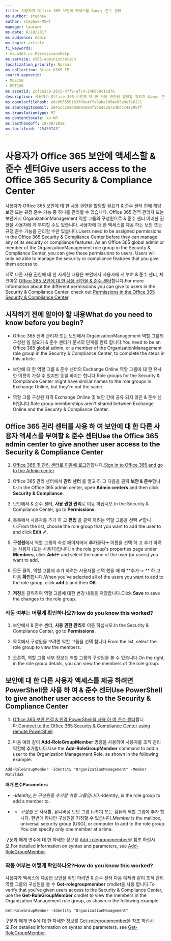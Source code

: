 ```yaml
---
title: 사용자가 Office 365 보안에 액세스할 &amp; 준수 센터
ms.author: stephow
author: stephow-MSFT
manager: laurawi
ms.date: 8/18/2017
ms.audience: Admin
ms.topic: article
f1_keywords:
- ms.o365.cc.PermissionsHelp
ms.service: o365-administration
localization_priority: Normal
ms.collection: Strat_O365_IP
search.appverid:
- MOE150
- MET150
ms.assetid: 2cfce2c8-20c5-47f9-afc4-24b059c1bd76
description: 사용자가 Office 365 보안에 대 한 사용 권한을 할당할 필요가 &amp; 준수 센터 전에 해당 보안 또는 규정 준수 기능 중 하나를 관리할 수 있습니다.
ms.openlocfilehash: e0c8b655b1b3300e4ffa9aba1d94e65a9ef26121
ms.sourcegitcommit: 2e41cc24ad92005084f2ba432e724bdcc4e295ff
ms.translationtype: MT
ms.contentlocale: ko-KR
ms.lasthandoff: 10/09/2018
ms.locfileid: "25450743"
---
```

# <a name="give-users-access-to-the-office-365-security-amp-compliance-center"></a><span data-ttu-id="e7d4b-103">사용자가 Office 365 보안에 액세스할 &amp; 준수 센터</span><span class="sxs-lookup"><span data-stu-id="e7d4b-103">Give users access to the Office 365 Security &amp; Compliance Center</span></span>

<span data-ttu-id="e7d4b-p101">사용자가 Office 365 보안에 대 한 사용 권한을 할당할 필요가 &amp; 준수 센터 전에 해당 보안 또는 규정 준수 기능 중 하나를 관리할 수 있습니다. Office 365 전역 관리자 또는 보안에서 OrganizationManagement 역할 그룹의 구성원으로 &amp; 준수 센터 이러한 권한을 사용자에 게 부여할 수도 있습니다. 사용자에 대 한 액세스를 제공 하는 보안 또는 규정 준수 기능을 관리할 수만 있습니다.</span><span class="sxs-lookup"><span data-stu-id="e7d4b-p101">Users need to be assigned permissions in the Office 365 Security &amp; Compliance Center before they can manage any of its security or compliance features. As an Office 365 global admin or member of the OrganizationManagement role group in the Security &amp; Compliance Center, you can give these permissions to users. Users will only be able to manage the security or compliance features that you give them access to.</span></span> 
  
<span data-ttu-id="e7d4b-107">서로 다른 사용 권한에 대 한 자세한 내용은 보안에서 사용자에 게 부여 &amp; 준수 센터, 체크아웃 [Office 365 보안에 대 한 사용 권한을 &amp; 준수 센터](permissions-in-the-security-and-compliance-center.md)합니다.</span><span class="sxs-lookup"><span data-stu-id="e7d4b-107">For more information about the different permissions you can give to users in the Security &amp; Compliance Center, check out [Permissions in the Office 365 Security &amp; Compliance Center](permissions-in-the-security-and-compliance-center.md).</span></span>
  
## <a name="what-do-you-need-to-know-before-you-begin"></a><span data-ttu-id="e7d4b-108">시작하기 전에 알아야 할 내용</span><span class="sxs-lookup"><span data-stu-id="e7d4b-108">What do you need to know before you begin?</span></span>

- <span data-ttu-id="e7d4b-109">Office 365 전역 관리자 또는 보안에서 OrganizationManagement 역할 그룹의 구성원 일 필요가 &amp; 준수 센터가 문서의 단계를 완료 합니다.</span><span class="sxs-lookup"><span data-stu-id="e7d4b-109">You need to be an Office 365 global admin, or a member of the OrganizationManagement role group in the Security &amp; Compliance Center, to complete the steps in this article.</span></span>
    
- <span data-ttu-id="e7d4b-110">보안에 대 한 역할 그룹 &amp; 준수 센터의 Exchange Online 역할 그룹에 대 한 유사한 이름이 가질 수 있지만 동일 하지는 합니다.</span><span class="sxs-lookup"><span data-stu-id="e7d4b-110">Role groups for the Security &amp; Compliance Center might have similar names to the role groups in Exchange Online, but they're not the same.</span></span> 
    
- <span data-ttu-id="e7d4b-111">역할 그룹 구성원 자격 Exchange Online 및 보안 간에 공유 되지 않은 &amp; 준수 센터입니다.</span><span class="sxs-lookup"><span data-stu-id="e7d4b-111">Role group memberships aren't shared between Exchange Online and the Security &amp; Compliance Center.</span></span>
    
## <a name="use-the-office-365-admin-center-to-give-another-user-access-to-the-security-amp-compliance-center"></a><span data-ttu-id="e7d4b-112">Office 365 관리 센터를 사용 하 여 보안에 대 한 다른 사용자 액세스를 부여할 &amp; 준수 센터</span><span class="sxs-lookup"><span data-stu-id="e7d4b-112">Use the Office 365 admin center to give another user access to the Security &amp; Compliance Center</span></span>

1. <span data-ttu-id="e7d4b-113">[Office 365 및 관리 센터로 이동에 로그인](https://go.microsoft.com/fwlink/p/?LinkId=525275)합니다.</span><span class="sxs-lookup"><span data-stu-id="e7d4b-113">[Sign in to Office 365 and go to the Admin center](https://go.microsoft.com/fwlink/p/?LinkId=525275).</span></span>
    
2. <span data-ttu-id="e7d4b-114">Office 365 관리 센터에서 **관리 센터** 를 열고 하 고 다음을 클릭 **보안 &amp; 준수**합니다.</span><span class="sxs-lookup"><span data-stu-id="e7d4b-114">In the Office 365 admin center, open **Admin centers** and then click **Security &amp; Compliance**.</span></span> 
    
3. <span data-ttu-id="e7d4b-115">보안에서 &amp; 준수 센터, **사용 권한 관리**로 이동 하십시오.</span><span class="sxs-lookup"><span data-stu-id="e7d4b-115">In the Security &amp; Compliance Center, go to **Permissions**.</span></span>
    
4. <span data-ttu-id="e7d4b-116">목록에서 사용자를 추가 하 고 **편집** 을 클릭 하려는 역할 그룹을 선택 ![편집 아이콘](media/O365_MDM_CreatePolicy_EditIcon.gif)합니다.</span><span class="sxs-lookup"><span data-stu-id="e7d4b-116">From the list, choose the role group that you want to add the user to and click **Edit** ![Edit icon](media/O365_MDM_CreatePolicy_EditIcon.gif).</span></span>
    
5. <span data-ttu-id="e7d4b-117">**구성원**에서 역할 그룹의 속성 페이지에서 **추가**클릭![아이콘 추가](media/ITPro-EAC-AddIcon.gif) 이름을 선택 하 고 추가 하려는 사용자 (또는 사용자)입니다.</span><span class="sxs-lookup"><span data-stu-id="e7d4b-117">In the role group's properties page under **Members**, click **Add**![Add Icon](media/ITPro-EAC-AddIcon.gif) and select the name of the user (or users) you want to add.</span></span> 
    
6. <span data-ttu-id="e7d4b-118">모든 클릭, 역할 그룹에 추가 하려는 사용자를 선택 했을 때 때 \*\*추가-\> \*\* 하 고 다음 **확인**합니다.</span><span class="sxs-lookup"><span data-stu-id="e7d4b-118">When you've selected all of the users you want to add to the role group, click **add-\>** and then **OK**.</span></span>
    
7. <span data-ttu-id="e7d4b-119">**저장**을 클릭하여 역할 그룹에 대한 변경 내용을 저장합니다.</span><span class="sxs-lookup"><span data-stu-id="e7d4b-119">Click **Save** to save the changes to the role group.</span></span> 
    
### <a name="how-do-you-know-this-worked"></a><span data-ttu-id="e7d4b-120">작동 여부는 어떻게 확인하나요?</span><span class="sxs-lookup"><span data-stu-id="e7d4b-120">How do you know this worked?</span></span>

1. <span data-ttu-id="e7d4b-121">보안에서 &amp; 준수 센터, **사용 권한 관리**로 이동 하십시오.</span><span class="sxs-lookup"><span data-stu-id="e7d4b-121">In the Security &amp; Compliance Center, go to **Permissions**.</span></span>
    
2. <span data-ttu-id="e7d4b-122">목록에서 구성원을 보려면 역할 그룹을 선택 합니다.</span><span class="sxs-lookup"><span data-stu-id="e7d4b-122">From the list, select the role group to view the members.</span></span>
    
3. <span data-ttu-id="e7d4b-123">오른쪽, 역할 그룹 세부 정보는 역할 그룹의 구성원을 볼 수 있습니다.</span><span class="sxs-lookup"><span data-stu-id="e7d4b-123">On the right, in the role group details, you can view the members of the role group.</span></span>
    
## <a name="use-powershell-to-give-another-user-access-to-the-security-amp-compliance-center"></a><span data-ttu-id="e7d4b-124">보안에 대 한 다른 사용자 액세스를 제공 하려면 PowerShell을 사용 하 여 &amp; 준수 센터</span><span class="sxs-lookup"><span data-stu-id="e7d4b-124">Use PowerShell to give another user access to the Security &amp; Compliance Center</span></span>

1. <span data-ttu-id="e7d4b-125">[Office 365 보안 연결 &amp; 원격 PowerShell을 사용 하 여 준수 센터](https://go.microsoft.com/fwlink/p/?LinkID=627084)합니다.</span><span class="sxs-lookup"><span data-stu-id="e7d4b-125">[Connect to the Office 365 Security &amp; Compliance Center using remote PowerShell](https://go.microsoft.com/fwlink/p/?LinkID=627084).</span></span>
    
2. <span data-ttu-id="e7d4b-126">다음 예와 같이 **Add-RoleGroupMember** 명령을 사용하여 사용자를 조직 관리 역할에 추가합니다.</span><span class="sxs-lookup"><span data-stu-id="e7d4b-126">Use the **Add-RoleGroupMember** command to add a user to the Organization Management Role, as shown in the following example.</span></span> 
    
  ```
  Add-RoleGroupMember -Identity "OrganizationManagement" -Member MatildaS
  
  ```

 <span data-ttu-id="e7d4b-127">**매개 변수**</span><span class="sxs-lookup"><span data-stu-id="e7d4b-127">**Parameters**</span></span>
  
-  <span data-ttu-id="e7d4b-128">_-Identity_는 구성원을 추가할 역할 그룹입니다.</span><span class="sxs-lookup"><span data-stu-id="e7d4b-128">_-Identity_ is the role group to add a member to.</span></span> 
    
- - <span data-ttu-id="e7d4b-p102">_구성원_ 은 사서함, 유니버설 보안 그룹 (USG) 또는 컴퓨터 역할 그룹에 추가 합니다. 한번에 하나만 구성원을 지정할 수 있습니다.</span><span class="sxs-lookup"><span data-stu-id="e7d4b-p102">_Member_ is the mailbox, universal security group (USG), or computer to add to the role group. You can specify only one member at a time.</span></span> 
    
<span data-ttu-id="e7d4b-131">구문과 매개 변수에 대 한 자세한 정보를 [Add-rolegroupmember](https://go.microsoft.com/fwlink/p/?LinkId=510859)을 참조 하십시오.</span><span class="sxs-lookup"><span data-stu-id="e7d4b-131">For detailed information on syntax and parameters, see [Add-RoleGroupMember](https://go.microsoft.com/fwlink/p/?LinkId=510859).</span></span>
  
### <a name="how-do-you-know-this-worked"></a><span data-ttu-id="e7d4b-132">작동 여부는 어떻게 확인하나요?</span><span class="sxs-lookup"><span data-stu-id="e7d4b-132">How do you know this worked?</span></span>

<span data-ttu-id="e7d4b-133">사용자가 액세스에 제공한 보안을 확인 하려면 &amp; 준수 센터 다음 예제와 같이 조직 관리 역할 그룹의 구성원을 볼 수 **Get-rolegroupmember** cmdlet을 사용 합니다.</span><span class="sxs-lookup"><span data-stu-id="e7d4b-133">To verify that you've given users access to the Security &amp; Compliance Center, use the **Get-RoleGroupMember** cmdlet to view the members in the Organization Management role group, as shown in the following example.</span></span> 
  
```
Get-RoleGroupMember -Identity "OrganizationManagement"

```

<span data-ttu-id="e7d4b-134">구문과 매개 변수에 대 한 자세한 정보를 [Get-rolegroupmember](https://go.microsoft.com/fwlink/p/?LinkId=510860)을 참조 하십시오.</span><span class="sxs-lookup"><span data-stu-id="e7d4b-134">For detailed information on syntax and parameters, see [Get-RoleGroupMember](https://go.microsoft.com/fwlink/p/?LinkId=510860).</span></span>
  

